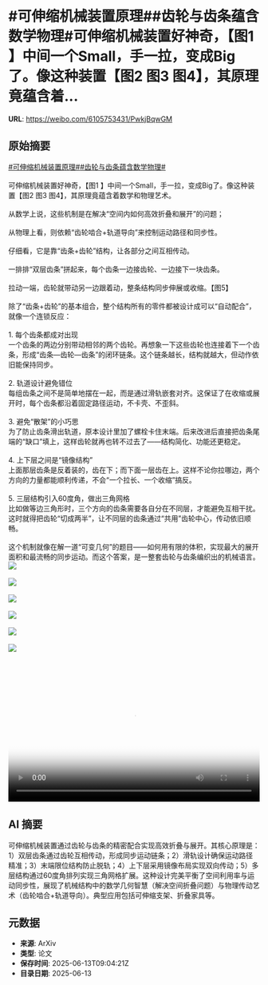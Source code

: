 # #可伸缩机械装置原理##齿轮与齿条蕴含数学物理#可伸缩机械装置好神奇，【图1 】中间一个Small，手一拉，变成Big了。像这种装置【图2 图3 图4】，其原理竟蕴含着...

**URL**: https://weibo.com/6105753431/PwkjBqwGM

## 原始摘要

<a href="https://m.weibo.cn/search?containerid=231522type%3D1%26t%3D10%26q%3D%23%E5%8F%AF%E4%BC%B8%E7%BC%A9%E6%9C%BA%E6%A2%B0%E8%A3%85%E7%BD%AE%E5%8E%9F%E7%90%86%23&amp;extparam=%23%E5%8F%AF%E4%BC%B8%E7%BC%A9%E6%9C%BA%E6%A2%B0%E8%A3%85%E7%BD%AE%E5%8E%9F%E7%90%86%23" data-hide=""><span class="surl-text">#可伸缩机械装置原理#</span></a><a href="https://m.weibo.cn/search?containerid=231522type%3D1%26t%3D10%26q%3D%23%E9%BD%BF%E8%BD%AE%E4%B8%8E%E9%BD%BF%E6%9D%A1%E8%95%B4%E5%90%AB%E6%95%B0%E5%AD%A6%E7%89%A9%E7%90%86%23&amp;extparam=%23%E9%BD%BF%E8%BD%AE%E4%B8%8E%E9%BD%BF%E6%9D%A1%E8%95%B4%E5%90%AB%E6%95%B0%E5%AD%A6%E7%89%A9%E7%90%86%23" data-hide=""><span class="surl-text">#齿轮与齿条蕴含数学物理#</span></a><br><br>可伸缩机械装置好神奇，【图1 】中间一个Small，手一拉，变成Big了。像这种装置【图2 图3 图4】，其原理竟蕴含着数学和物理艺术。<br><br>从数学上说，这些机制是在解决“空间内如何高效折叠和展开”的问题；<br><br>从物理上看，则依赖“齿轮啮合+轨道导向”来控制运动路径和同步性。<br><br>仔细看，它是靠“齿条+齿轮”结构，让各部分之间互相传动。<br><br>一排排“双层齿条”拼起来，每个齿条一边接齿轮、一边接下一块齿条。<br><br>拉动一端，齿轮就带动另一边跟着动，整条结构同步伸展或收缩。【图5】<br><br>除了“齿条+齿轮”的基本组合，整个结构所有的零件都被设计成可以“自动配合”，就像一个连锁反应：<br><br>1. 每个齿条都成对出现  <br>一个齿条的两边分别带动相邻的两个齿轮。再想象一下这些齿轮也连接着下一个齿条，形成“齿条—齿轮—齿条”的闭环链条。这个链条越长，结构就越大，但动作依旧能保持同步。<br><br>2. 轨道设计避免错位  <br>每组齿条之间不是简单地摆在一起，而是通过滑轨嵌套对齐。这保证了在收缩或展开时，每个齿条都沿着固定路径运动，不卡壳、不歪斜。<br><br>3. 避免“散架”的小巧思  <br>为了防止齿条滑出轨道，原本设计里加了螺栓卡住末端。后来改进后直接把齿条尾端的“缺口”填上，这样齿轮就再也转不过去了——结构简化、功能还更稳定。<br><br>4. 上下层之间是“镜像结构”  <br>上面那层齿条是反着装的，齿在下；而下面一层齿在上。这样不论你拉哪边，两个方向的力量都能顺利传递，不会“一个拉长、一个收缩”搞反。<br><br>5. 三层结构引入60度角，做出三角网格  <br>比如做等边三角形时，三个方向的齿条需要各自分在不同层，才能避免互相干扰。这时就得把齿轮“切成两半”，让不同层的齿条通过“共用”齿轮中心，传动依旧顺畅。<br><br>这个机制就像在解一道“可变几何”的题目——如何用有限的体积，实现最大的展开面积和最流畅的同步运动。而这个答案，是一整套齿轮与齿条编织出的机械语言。<img style="" src="https://tvax1.sinaimg.cn/large/006Fd7o3gy1i2dkggmljvg30xm0ioe83.gif" referrerpolicy="no-referrer"><br><br><img style="" src="https://tvax2.sinaimg.cn/large/006Fd7o3gy1i2dkgmc68yg30xm0io4qr.gif" referrerpolicy="no-referrer"><br><br><img style="" src="https://tvax2.sinaimg.cn/large/006Fd7o3gy1i2dkhhgf54g30xm0iox7c.gif" referrerpolicy="no-referrer"><br><br><img style="" src="https://tvax2.sinaimg.cn/large/006Fd7o3gy1i2dkh15zcvg30xm0ioqva.gif" referrerpolicy="no-referrer"><br><br><img style="" src="https://tvax2.sinaimg.cn/large/006Fd7o3gy1i2dkgxcomug30xm0ioqv8.gif" referrerpolicy="no-referrer"><br><br><img style="" src="https://tvax3.sinaimg.cn/large/006Fd7o3ly1i2dkjd12gaj30zk0k00ta.jpg" referrerpolicy="no-referrer"><br><br><br clear="both"><div style="clear: both"></div><video controls="controls" poster="https://tvax4.sinaimg.cn/orj480/006Fd7o3ly1i2dkjd36ayj30zk0k00ta.jpg" style="width: 100%"><source src="https://f.video.weibocdn.com/o0/00ShyemJlx08p0q1V9yo01041205vZgP0E020.mp4?label=mp4_720p&amp;template=1280x720.25.0&amp;ori=0&amp;ps=1CwnkDw1GXwCQx&amp;Expires=1749808966&amp;ssig=Lukjynr3GX&amp;KID=unistore,video"><source src="https://f.video.weibocdn.com/o0/OOkY4uaLlx08p0q0TyLK010412031Sin0E020.mp4?label=mp4_hd&amp;template=852x480.25.0&amp;ori=0&amp;ps=1CwnkDw1GXwCQx&amp;Expires=1749808966&amp;ssig=3Yahv5zaFF&amp;KID=unistore,video"><source src="https://f.video.weibocdn.com/o0/HWGQWgJElx08p0q04xa001041201YBGq0E010.mp4?label=mp4_ld&amp;template=640x360.25.0&amp;ori=0&amp;ps=1CwnkDw1GXwCQx&amp;Expires=1749808966&amp;ssig=JApATx4aHE&amp;KID=unistore,video"><p>视频无法显示，请前往<a href="https://video.weibo.com/show?fid=1034%3A5177038735343647" target="_blank" rel="noopener noreferrer">微博视频</a>观看。</p></video>

## AI 摘要

可伸缩机械装置通过齿轮与齿条的精密配合实现高效折叠与展开。其核心原理是：1）双层齿条通过齿轮互相传动，形成同步运动链条；2）滑轨设计确保运动路径精准；3）末端限位结构防止脱轨；4）上下层采用镜像布局实现双向传动；5）多层结构通过60度角排列实现三角网格扩展。这种设计完美平衡了空间利用率与运动同步性，展现了机械结构中的数学几何智慧（解决空间折叠问题）与物理传动艺术（齿轮啮合+轨道导向）。典型应用包括可伸缩支架、折叠家具等。

## 元数据

- **来源**: ArXiv
- **类型**: 论文
- **保存时间**: 2025-06-13T09:04:21Z
- **目录日期**: 2025-06-13
